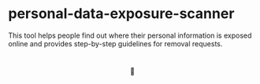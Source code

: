 # personal-data-exposure-scanner
This tool helps people find out where their personal information is exposed online and provides step-by-step guidelines for removal requests.

#

<div style="text-align: center;"> 🚧 </div>
